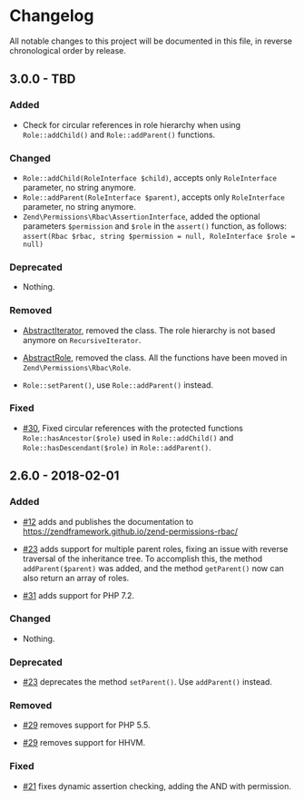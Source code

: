# Changelog

All notable changes to this project will be documented in this file, in reverse chronological order by release.

## 3.0.0 - TBD

### Added

- Check for circular references in role hierarchy when using `Role::addChild()`
  and `Role::addParent()` functions.

### Changed

- `Role::addChild(RoleInterface $child)`, accepts only `RoleInterface` parameter,
   no string anymore.
- `Role::addParent(RoleInterface $parent)`, accepts only `RoleInterface`
   parameter, no string anymore.
- `Zend\Permissions\Rbac\AssertionInterface`, added the optional parameters
  `$permission` and `$role` in the `assert()` function, as follows:
  `assert(Rbac $rbac, string $permission = null, RoleInterface $role = null)`

### Deprecated

- Nothing.

### Removed

- [AbstractIterator](https://github.com/zendframework/zend-permissions-rbac/blob/release-2.6.0/src/AbstractIterator.php),
  removed the class. The role hierarchy is not based anymore on `RecursiveIterator`.

- [AbstractRole](https://github.com/zendframework/zend-permissions-rbac/blob/release-2.6.0/src/AbstractRole.php),
  removed the class. All the functions have been moved in `Zend\Permissions\Rbac\Role`.

- `Role::setParent()`, use `Role::addParent()` instead.

### Fixed

- [#30](https://github.com/zendframework/zend-permissions-rbac/issues/30), Fixed
  circular references with the protected functions `Role::hasAncestor($role)`
  used in `Role::addChild()` and `Role::hasDescendant($role)` in `Role::addParent()`.

## 2.6.0 - 2018-02-01

### Added

- [#12](https://github.com/zendframework/zend-permissions-rbac/pull/12) adds
  and publishes the documentation to https://zendframework.github.io/zend-permissions-rbac/

- [#23](https://github.com/zendframework/zend-permissions-rbac/pull/23) adds
  support for multiple parent roles, fixing an issue with reverse traversal of
  the inheritance tree. To accomplish this, the method `addParent($parent)` was
  added, and the method `getParent()` now can also return an array of roles.

- [#31](https://github.com/zendframework/zend-permissions-rbac/pull/31) adds
  support for PHP 7.2.

### Changed

- Nothing.

### Deprecated

- [#23](https://github.com/zendframework/zend-permissions-rbac/pull/23)
  deprecates the method `setParent()`. Use `addParent()` instead.

### Removed

- [#29](https://github.com/zendframework/zend-permissions-rbac/pull/29) removes
  support for PHP 5.5.

- [#29](https://github.com/zendframework/zend-permissions-rbac/pull/29) removes
  support for HHVM.

### Fixed

- [#21](https://github.com/zendframework/zend-permissions-rbac/pull/21) fixes
  dynamic assertion checking, adding the AND with permission.
